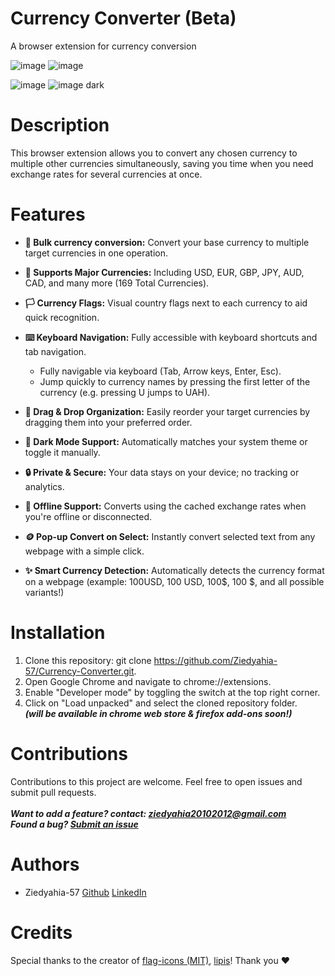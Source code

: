 # Currency Converter (Beta)
A browser extension for currency conversion

![image](https://github.com/user-attachments/assets/5f146817-9165-4505-8a92-03fcfa80617b)
![image](https://github.com/user-attachments/assets/b0419152-fdb2-4848-bf36-6d086b64a862)

![image](https://github.com/user-attachments/assets/b9977be3-6782-4e3e-ad98-85d19d5ff1f3)
![image dark](https://github.com/user-attachments/assets/908848c8-e9c9-44eb-bbf1-6b76aebff139)

# Description
This browser extension allows you to convert any chosen currency to multiple other currencies simultaneously, saving you time when you need exchange rates for several currencies at once.

# Features
* **🔄 Bulk currency conversion:** Convert your base currency to multiple target currencies in one operation.
* **💱 Supports Major Currencies:** Including USD, EUR, GBP, JPY, AUD, CAD, and many more (169 Total Currencies).
* **🏳️ Currency Flags:** Visual country flags next to each currency to aid quick recognition.
* **⌨️ Keyboard Navigation:** Fully accessible with keyboard shortcuts and tab navigation.
  * Fully navigable via keyboard (Tab, Arrow keys, Enter, Esc).
  * Jump quickly to currency names by pressing the first letter of the currency (e.g. pressing U jumps to UAH).

* **🧲 Drag & Drop Organization:** Easily reorder your target currencies by dragging them into your preferred order.
* **🌙 Dark Mode Support:** Automatically matches your system theme or toggle it manually.
* **🔒 Private & Secure:** Your data stays on your device; no tracking or analytics.
* **📡 Offline Support:** Converts using the cached exchange rates when you're offline or disconnected.
* **🪙 Pop-up Convert on Select:** Instantly convert selected text from any webpage with a simple click.
* **✨ Smart Currency Detection:**  Automatically detects the currency format on a webpage (example: 100USD, 100 USD, 100$, 100 $, and all possible variants!)

# Installation
1. Clone this repository: git clone https://github.com/Ziedyahia-57/Currency-Converter.git.
2. Open Google Chrome and navigate to chrome://extensions.
3. Enable "Developer mode" by toggling the switch at the top right corner.
4. Click on "Load unpacked" and select the cloned repository folder.<br/>
***(will be available in chrome web store & firefox add-ons soon!)***

# Contributions
Contributions to this project are welcome. Feel free to open issues and submit pull requests.
<br/>
<br/>***Want to add a feature? contact: ziedyahia20102012@gmail.com***
<br/>***Found a bug? [Submit an issue](https://github.com/Ziedyahia-57/Currency-Converter/issues/new)***

# Authors
- Ziedyahia-57
[Github](https://github.com/Ziedyahia-57) [LinkedIn](https://www.linkedin.com/in/zied-yahia/)

# Credits
Special thanks to the creator of [flag-icons (MIT)](https://github.com/lipis/flag-icons), [lipis](https://github.com/lipis)!
Thank you ❤️
